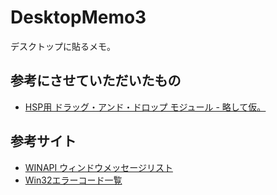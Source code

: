 # DesktopMemo3
デスクトップに貼るメモ。

## 参考にさせていただいたもの
- [HSP用 ドラッグ・アンド・ドロップ モジュール - 略して仮。](http://menyukko.ifdef.jp/cauldron/hmdandd.html)

## 参考サイト
- [WINAPI ウィンドウメッセージリスト](http://chokuto.ifdef.jp/urawaza/message/index.html)
- [Win32エラーコード一覧](http://ir9.jp/prog/ayu/win32err.htm)
